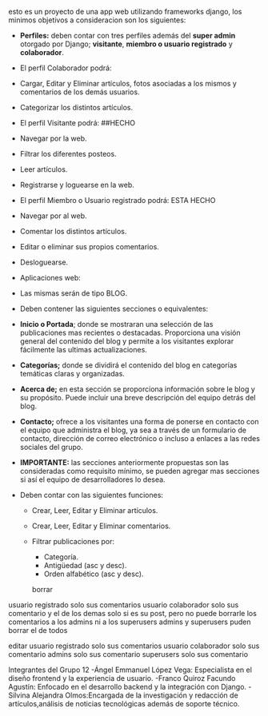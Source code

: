 esto es un proyecto de una app web utilizando frameworks django, los minimos objetivos a consideracion son los siguientes:
- **Perfiles:** deben contar con tres perfiles además del **super admin** otorgado por Django; **visitante**, **miembro o usuario registrado** y **colaborador**.

- El perfil Colaborador podrá:
- Cargar, Editar y Eliminar artículos, fotos asociadas a los mismos y comentarios de los demás usuarios.
- Categorizar los distintos artículos.

- El perfil Visitante podrá:  ##HECHO
- Navegar por la web.
- Filtrar los diferentes posteos.
- Leer artículos.
- Registrarse y loguearse en la web.

- El perfil Miembro o Usuario registrado podrá: ESTA HECHO
- Navegar por al web.
- Comentar los distintos artículos.
- Editar o eliminar sus propios comentarios.
- Desloguearse.

- Aplicaciones web:
- Las mismas serán de tipo BLOG.
- Deben contener las siguientes secciones o equivalentes:
- **Inicio o Portada**; donde se mostraran una selección de las publicaciones mas recientes o destacadas. 
    Proporciona una visión general del contenido del blog y permite a los visitantes explorar fácilmente las ultimas actualizaciones.

- **Categorías;** donde se dividirá el contenido del blog en categorías temáticas claras y organizadas.

- **Acerca de;** en esta sección se proporciona información sobre le blog y su propósito. Puede incluir una breve descripción del equipo detrás del blog.

- **Contacto;** ofrece a los visitantes una forma de ponerse en contacto con el equipo que administra el blog, ya sea a través de un formulario de contacto,
    dirección de correo electrónico o incluso a enlaces a las redes sociales del grupo.

- **IMPORTANTE:** las secciones anteriormente propuestas son las consideradas como requisito mínimo, se pueden agregar mas secciones si así 
    el equipo de desarrolladores lo desea.

- Deben contar con las siguientes funciones:
    - Crear, Leer, Editar y Eliminar artículos.
    - Crear, Leer, Editar y Eliminar comentarios.
    - Filtrar publicaciones por:
        - Categoría.
        - Antigüedad (asc y desc).
        - Orden alfabético (asc y desc).


        borrar
        
usuario registrado solo sus comentarios
usuario colaborador solo sus comentario y el de los demas solo si es su post, pero no puede borrarle los comentarios a los admins ni a los superusers
admins y superusers puden borrar el de todos

editar
usuario registrado solo sus comentarios
usuario colaborador solo sus comentario
admins solo sus comentario
superusers solo sus comentario

Integrantes del Grupo 12
-Ángel Emmanuel López Vega: Especialista en el diseño frontend y la experiencia de usuario.
-Franco Quiroz Facundo Agustín: Enfocado en el desarrollo backend y la integración con Django.
-Silvina Alejandra Olmos:Encargada de la investigación y redacción de artículos,análisis de noticias tecnológicas además de soporte técnico.
              

